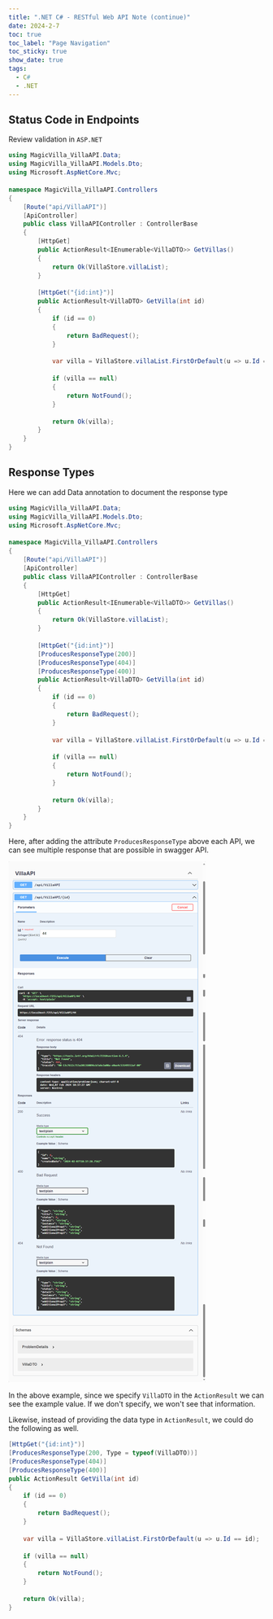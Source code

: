 ```yaml
---
title: ".NET C# - RESTful Web API Note (continue)"
date: 2024-2-7
toc: true
toc_label: "Page Navigation"
toc_sticky: true
show_date: true
tags:
  - C#
  - .NET
---
```


## Status Code in Endpoints

Review validation in `ASP.NET`

```csharp
using MagicVilla_VillaAPI.Data;
using MagicVilla_VillaAPI.Models.Dto;
using Microsoft.AspNetCore.Mvc;

namespace MagicVilla_VillaAPI.Controllers
{
    [Route("api/VillaAPI")]
    [ApiController]
    public class VillaAPIController : ControllerBase
    {
        [HttpGet]
        public ActionResult<IEnumerable<VillaDTO>> GetVillas()
        {
            return Ok(VillaStore.villaList);
        }

        [HttpGet("{id:int}")]
        public ActionResult<VillaDTO> GetVilla(int id)
        {
            if (id == 0)
            {
                return BadRequest();
            }

            var villa = VillaStore.villaList.FirstOrDefault(u => u.Id == id);

            if (villa == null)
            {
                return NotFound();
            }

            return Ok(villa);
        }
    }
}
```

## Response Types

Here we can add Data annotation to document the response type

```csharp
using MagicVilla_VillaAPI.Data;
using MagicVilla_VillaAPI.Models.Dto;
using Microsoft.AspNetCore.Mvc;

namespace MagicVilla_VillaAPI.Controllers
{
    [Route("api/VillaAPI")]
    [ApiController]
    public class VillaAPIController : ControllerBase
    {
        [HttpGet]
        public ActionResult<IEnumerable<VillaDTO>> GetVillas()
        {
            return Ok(VillaStore.villaList);
        }

        [HttpGet("{id:int}")]
        [ProducesResponseType(200)]
        [ProducesResponseType(404)]
        [ProducesResponseType(400)]
        public ActionResult<VillaDTO> GetVilla(int id)
        {
            if (id == 0)
            {
                return BadRequest();
            }

            var villa = VillaStore.villaList.FirstOrDefault(u => u.Id == id);

            if (villa == null)
            {
                return NotFound();
            }

            return Ok(villa);
        }
    }
}
```

Here, after adding the attribute `ProducesResponseType` above each API, we can see multiple response that are possible in swagger API.

![possible-res](/assets/images/2024-02-07_10-38-13-response-type.png)

In the above example, since we specify `VillaDTO` in the `ActionResult` we can see the example value. If we don't specify, we won't see that information.

Likewise, instead of providing the data type in `ActionResult`, we could do the following as well.

```csharp
[HttpGet("{id:int}")]
[ProducesResponseType(200, Type = typeof(VillaDTO))]
[ProducesResponseType(404)]
[ProducesResponseType(400)]
public ActionResult GetVilla(int id)
{
    if (id == 0)
    {
        return BadRequest();
    }

    var villa = VillaStore.villaList.FirstOrDefault(u => u.Id == id);

    if (villa == null)
    {
        return NotFound();
    }

    return Ok(villa);
}
```

